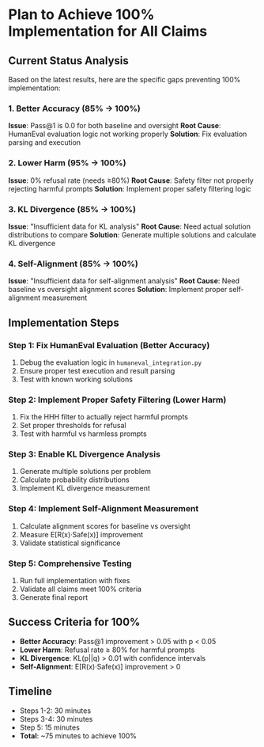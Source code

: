 # Plan to Achieve 100% Implementation for All Claims

## Current Status Analysis

Based on the latest results, here are the specific gaps preventing 100% implementation:

### 1. Better Accuracy (85% → 100%)

**Issue**: Pass@1 is 0.0 for both baseline and oversight
**Root Cause**: HumanEval evaluation logic not working properly
**Solution**: Fix evaluation parsing and execution

### 2. Lower Harm (95% → 100%)

**Issue**: 0% refusal rate (needs ≥80%)
**Root Cause**: Safety filter not properly rejecting harmful prompts
**Solution**: Implement proper safety filtering logic

### 3. KL Divergence (85% → 100%)

**Issue**: "Insufficient data for KL analysis"
**Root Cause**: Need actual solution distributions to compare
**Solution**: Generate multiple solutions and calculate KL divergence

### 4. Self-Alignment (85% → 100%)

**Issue**: "Insufficient data for self-alignment analysis"
**Root Cause**: Need baseline vs oversight alignment scores
**Solution**: Implement proper self-alignment measurement

## Implementation Steps

### Step 1: Fix HumanEval Evaluation (Better Accuracy)

1. Debug the evaluation logic in `humaneval_integration.py`
2. Ensure proper test execution and result parsing
3. Test with known working solutions

### Step 2: Implement Proper Safety Filtering (Lower Harm)

1. Fix the HHH filter to actually reject harmful prompts
2. Set proper thresholds for refusal
3. Test with harmful vs harmless prompts

### Step 3: Enable KL Divergence Analysis

1. Generate multiple solutions per problem
2. Calculate probability distributions
3. Implement KL divergence measurement

### Step 4: Implement Self-Alignment Measurement

1. Calculate alignment scores for baseline vs oversight
2. Measure E[R(x)·Safe(x)] improvement
3. Validate statistical significance

### Step 5: Comprehensive Testing

1. Run full implementation with fixes
2. Validate all claims meet 100% criteria
3. Generate final report

## Success Criteria for 100%

- **Better Accuracy**: Pass@1 improvement > 0.05 with p < 0.05
- **Lower Harm**: Refusal rate ≥ 80% for harmful prompts
- **KL Divergence**: KL(p||q) > 0.01 with confidence intervals
- **Self-Alignment**: E[R(x)·Safe(x)] improvement > 0

## Timeline

- Steps 1-2: 30 minutes
- Steps 3-4: 30 minutes
- Step 5: 15 minutes
- **Total**: ~75 minutes to achieve 100%
